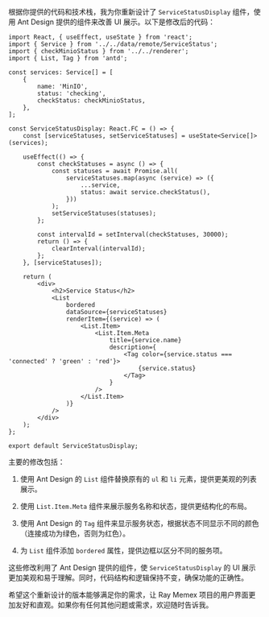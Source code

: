 根据你提供的代码和技术栈，我为你重新设计了 `ServiceStatusDisplay` 组件，使用 Ant Design 提供的组件来改善 UI 展示。以下是修改后的代码：

```tsx
import React, { useEffect, useState } from 'react';
import { Service } from '../../data/remote/ServiceStatus';
import { checkMinioStatus } from '../../renderer';
import { List, Tag } from 'antd';

const services: Service[] = [
    {
        name: 'MinIO',
        status: 'checking',
        checkStatus: checkMinioStatus,
    },
];

const ServiceStatusDisplay: React.FC = () => {
    const [serviceStatuses, setServiceStatuses] = useState<Service[]>(services);

    useEffect(() => {
        const checkStatuses = async () => {
            const statuses = await Promise.all(
                serviceStatuses.map(async (service) => ({
                    ...service,
                    status: await service.checkStatus(),
                }))
            );
            setServiceStatuses(statuses);
        };

        const intervalId = setInterval(checkStatuses, 30000);
        return () => {
            clearInterval(intervalId);
        };
    }, [serviceStatuses]);

    return (
        <div>
            <h2>Service Status</h2>
            <List
                bordered
                dataSource={serviceStatuses}
                renderItem={(service) => (
                    <List.Item>
                        <List.Item.Meta
                            title={service.name}
                            description={
                                <Tag color={service.status === 'connected' ? 'green' : 'red'}>
                                    {service.status}
                                </Tag>
                            }
                        />
                    </List.Item>
                )}
            />
        </div>
    );
};

export default ServiceStatusDisplay;
```

主要的修改包括：

1. 使用 Ant Design 的 `List` 组件替换原有的 `ul` 和 `li` 元素，提供更美观的列表展示。

2. 使用 `List.Item.Meta` 组件来展示服务名称和状态，提供更结构化的布局。

3. 使用 Ant Design 的 `Tag` 组件来显示服务状态，根据状态不同显示不同的颜色（连接成功为绿色，否则为红色）。

4. 为 `List` 组件添加 `bordered` 属性，提供边框以区分不同的服务项。

这些修改利用了 Ant Design 提供的组件，使 `ServiceStatusDisplay` 的 UI 展示更加美观和易于理解。同时，代码结构和逻辑保持不变，确保功能的正确性。

希望这个重新设计的版本能够满足你的需求，让 Ray Memex 项目的用户界面更加友好和直观。如果你有任何其他问题或需求，欢迎随时告诉我。